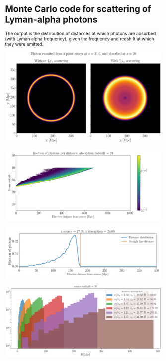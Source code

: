 # Monte Carlo code for scattering of Lyman-alpha photons

The output is the distribution of distances at which photons are absorbed (with Lyman alpha frequency), given the frequency and redshift at which they were emitted.

![distance_distribution_zaze_s](zaze_20_216.png)

![distance_distribution_fop](fop.png)

![distance_distribution_zaze](zaze_example.png)

![distance_distribution_orig](dd.png)

